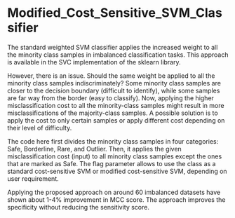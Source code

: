 # Modified_Cost_Sensitive_SVM_Classifier
The standard weighted SVM classifier applies the increased weight to all the minority class samples in imbalanced classification tasks. This approach is available in the SVC implementation of the sklearn library.

However, there is an issue. Should the same weight be applied to all the minority class samples indiscriminately? Some minority class samples are closer to the decision boundary (difficult to identify), while some samples are far way from the border (easy to classify). Now, applying the higher misclassification cost to all the minority-class samples might result in more misclassifications of the majority-class samples. A possible solution is to apply the cost to only certain samples or apply different cost depending on their level of difficulty.

The code here first divides the minority class samples in four categories: Safe, Borderline, Rare, and Outlier. Then, it applies the given misclassification cost (input) to all minority class samples except the ones that are marked as Safe. The flag parameter allows to use the class as a standard cost-sensitive SVM or modified cost-sensitive SVM, depending on user requirement.

Applying the proposed approach on around 60 imbalanced datasets have shown about 1-4% improvement in MCC score. The approach improves the specificity without reducing the sensitivity score.
